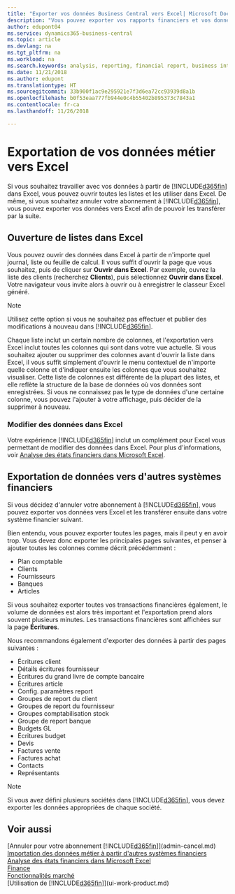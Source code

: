 ```yaml
---
title: "Exporter vos données Business Central vers Excel| Microsoft Docs"
description: "Vous pouvez exporter vos rapports financiers et vos données de veille économique de Business Central vers Excel, ou ouvrir vos données dans Excel."
author: edupont04
ms.service: dynamics365-business-central
ms.topic: article
ms.devlang: na
ms.tgt_pltfrm: na
ms.workload: na
ms.search.keywords: analysis, reporting, financial report, business intelligence, BI, Excel
ms.date: 11/21/2018
ms.author: edupont
ms.translationtype: HT
ms.sourcegitcommit: 33b900f1ac9e295921e7f3d6ea72cc93939d8a1b
ms.openlocfilehash: b0f53eaa777fb944e0c4b55402b895373c7843a1
ms.contentlocale: fr-ca
ms.lasthandoff: 11/26/2018

---
```

# <a name="exporting-your-business-data-to-excel"></a>Exportation de vos données métier vers Excel
Si vous souhaitez travailler avec vos données à partir de [!INCLUDE[d365fin](includes/d365fin_md.md)] dans Excel, vous pouvez ouvrir toutes les listes et les utiliser dans Excel. De même, si vous souhaitez annuler votre abonnement à [!INCLUDE[d365fin](includes/d365fin_md.md)], vous pouvez exporter vos données vers Excel afin de pouvoir les transférer par la suite.

## <a name="opening-lists-in-excel"></a>Ouverture de listes dans Excel
Vous pouvez ouvrir des données dans Excel à partir de n'importe quel journal, liste ou feuille de calcul. Il vous suffit d'ouvrir la page que vous souhaitez, puis de cliquer sur **Ouvrir dans Excel**. Par exemple, ouvrez la liste des clients (recherchez **Clients**), puis sélectionnez **Ouvrir dans Excel**. Votre navigateur vous invite alors à ouvrir ou à enregistrer le classeur Excel généré.  

> [!NOTE]
> Utilisez cette option si vous ne souhaitez pas effectuer et publier des modifications à nouveau dans [!INCLUDE[d365fin](includes/d365fin_md.md)].  

Chaque liste inclut un certain nombre de colonnes, et l'exportation vers Excel inclut toutes les colonnes qui sont dans votre vue actuelle. Si vous souhaitez ajouter ou supprimer des colonnes avant d'ouvrir la liste dans Excel, il vous suffit simplement d'ouvrir le menu contextuel de n'importe quelle colonne et d'indiquer ensuite les colonnes que vous souhaitez visualiser. Cette liste de colonnes est différente de la plupart des listes, et elle reflète la structure de la base de données où vos données sont enregistrées. Si vous ne connaissez pas le type de données d'une certaine colonne, vous pouvez l'ajouter à votre affichage, puis décider de la supprimer à nouveau.  

### <a name="edit-data-in-excel"></a>Modifier des données dans Excel
Votre expérience [!INCLUDE[d365fin](includes/d365fin_md.md)] inclut un complément pour Excel vous permettant de modifier des données dans Excel. Pour plus d'informations, voir [Analyse des états financiers dans Microsoft Excel](finance-analyze-excel.md).  

## <a name="exporting-data-to-other-finance-systems"></a>Exportation de données vers d'autres systèmes financiers
Si vous décidez d'annuler votre abonnement à [!INCLUDE[d365fin](includes/d365fin_md.md)], vous pouvez exporter vos données vers Excel et les transférer ensuite dans votre système financier suivant.  

Bien entendu, vous pouvez exporter toutes les pages, mais il peut y en avoir trop. Vous devez donc exporter les principales pages suivantes, et penser à ajouter toutes les colonnes comme décrit précédemment :  

* Plan comptable  
* Clients  
* Fournisseurs  
* Banques  
* Articles  

Si vous souhaitez exporter toutes vos transactions financières également, le volume de données est alors très important et l'exportation prend alors souvent plusieurs minutes. Les transactions financières sont affichées sur la page **Écritures**.  

Nous recommandons également d'exporter des données à partir des pages suivantes :  

* Écritures client  
* Détails écritures fournisseur  
* Écritures du grand livre de compte bancaire  
* Écritures article  
* Config. paramètres report  
* Groupes de report du client  
* Groupes de report du fournisseur  
* Groupes comptabilisation stock  
* Groupe de report banque  
* Budgets GL  
* Écritures budget  
* Devis  
* Factures vente  
* Factures achat  
* Contacts  
* Représentants  

> [!NOTE]  
>   Si vous avez défini plusieurs sociétés dans [!INCLUDE[d365fin](includes/d365fin_md.md)], vous devez exporter les données appropriées de chaque société.

## <a name="see-also"></a>Voir aussi
[Annuler pour votre abonnement [!INCLUDE[d365fin](includes/d365fin_md.md)]](admin-cancel.md)  
[Importation des données métier à partir d'autres systèmes financiers](across-import-data-configuration-packages.md)  
[Analyse des états financiers dans Microsoft Excel](finance-analyze-excel.md)  
[Finance](finance.md)  
[Fonctionnalités marché](ui-across-business-areas.md)  
[Utilisation de [!INCLUDE[d365fin](includes/d365fin_md.md)]](ui-work-product.md)  

